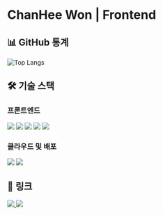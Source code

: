 # ChanHee Won | Frontend

## 📊 GitHub 통계

![Top Langs](https://github-readme-stats.vercel.app/api/top-langs/?username=wch2208&layout=compact)

## 🛠 기술 스택

### 프론트엔드

<img src="https://img.shields.io/badge/JavaScript-F7DF1E?style=flat-square&logo=javascript&logoColor=black"/>
<img src="https://img.shields.io/badge/React-61DAFB?style=flat-square&logo=React&logoColor=black"/>
<img src="https://img.shields.io/badge/Next.js-000000?style=flat-square&logo=Next.js&logoColor=white"/>
<img src="https://img.shields.io/badge/Typescript-3178C6?style=flat-square&logo=Typescript&logoColor=white"/>
<img src="https://img.shields.io/badge/Tailwind CSS-06B6D4?style=flat-square&logo=Tailwind CSS&logoColor=white"/>

### 클라우드 및 배포

<img src="https://img.shields.io/badge/Vercel-000000?style=flat-square&logo=Vercel&logoColor=white"/>
<img src="https://img.shields.io/badge/Firebase-FFCA28?style=flat-square&logo=firebase&logoColor=black"/>

## 📌 링크

<a href='https://velog.io/@wonway/posts'>
  <img src="https://img.shields.io/badge/Velog-20C997?style=flat-square&logo=velog&logoColor=white"/>
</a>
<a href='https://linktr.ee/wch2208'>
  <img src="https://img.shields.io/badge/Linktree-000000?style=flat-square&logo=linktree&logoColor=white"/>
</a>

<!--
**wch2208/wch2208** is a ✨ _special_ ✨ repository because its `README.md` (this file) appears on your GitHub profile.

Here are some ideas to get you started:

- 🔭 I’m currently working on ...
- 🌱 I’m currently learning ...
- 👯 I’m looking to collaborate on ...
- 🤔 I’m looking for help with ...
- 💬 Ask me about ...
- 📫 How to reach me: ...
- 😄 Pronouns: ...
- ⚡ Fun fact: ...
  -->
